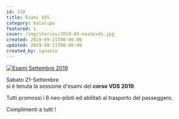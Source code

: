 ```yaml
---
id: 218
title: Esami VDS
category: baialupo
featured: 1
cover: /img/stories/2019-09-easmivds.jpg
created: 2019-09-21T00:00:00
updated: 2019-09-21T00:00:00
created_by: ignazio
---
```



<a href="/img/stories/2019-09-easmivds.jpg" target="_blank" title="Esami Settembre 2019">
    <img alt="Esami Settembre 2019" src="/img/stories/2019-09-easmivds.jpg" class="mb-4 w-full"/>
</a>

Sabato 21-Settembre<br>
si è tenuta la sessione d'esami del <strong>corso VDS 2019</strong>.

Tutti promossi i 6 neo-piloti ed abilitati al trasporto del passeggero.

Complimenti a tutti !
